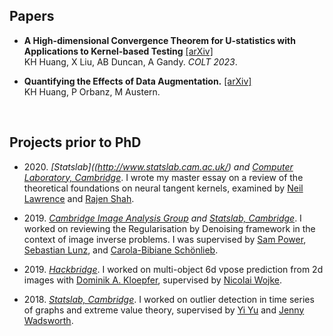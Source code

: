 ## Papers

- **A High-dimensional Convergence Theorem for U-statistics with Applications to Kernel-based Testing** [[arXiv]](https://arxiv.org/abs/2302.05686) <br>
  KH Huang, X Liu, AB Duncan, A Gandy. *COLT 2023*.

- **Quantifying the Effects of Data Augmentation.** [[arXiv]](https://arxiv.org/abs/2202.09134) <br>
  KH Huang, P Orbanz, M Austern.

&nbsp;

## Projects prior to PhD

- 2020\. *[Statslab]((http://www.statslab.cam.ac.uk/) and [Computer Laboratory, Cambridge](https://www.cst.cam.ac.uk/)*. I wrote my master essay on a review of the theoretical foundations on neural tangent kernels, examined by [Neil Lawrence](https://inverseprobability.com/) and [Rajen Shah](http://www.statslab.cam.ac.uk/~rds37/).

- 2019\. *[Cambridge Image Analysis Group](http://www.damtp.cam.ac.uk/research/cia/cambridge-image-analysis) and [Statslab, Cambridge](http://www.statslab.cam.ac.uk/)*. I worked on reviewing the Regularisation by Denoising framework in the context of image inverse problems. I was supervised by [Sam Power](https://sites.google.com/view/sp-monte-carlo), [Sebastian Lunz](https://scholar.google.com/citations?user=5I31e7AAAAAJ&hl=fr), and [Carola-Bibiane Schönlieb](http://www.damtp.cam.ac.uk/user/cbs31/Home.html).

- 2019\. *[Hackbridge](https://hackbridge.io/)*. I worked on multi-object 6d vpose prediction from 2d images with [Dominik A. Kloepfer](https://www.linkedin.com/in/dominik-a-kloepfer), supervised by [Nicolai Wojke](https://scholar.google.de/citations?user=i8BCLogAAAAJ&hl=de).

- 2018\. *[Statslab, Cambridge](http://www.statslab.cam.ac.uk/)*. I worked on outlier detection in time series of graphs and extreme value theory, supervised by [Yi Yu](https://warwick.ac.uk/fac/sci/statistics/staff/academic-research/yu/) and [Jenny Wadsworth](https://www.lancaster.ac.uk/~wadswojl/).

